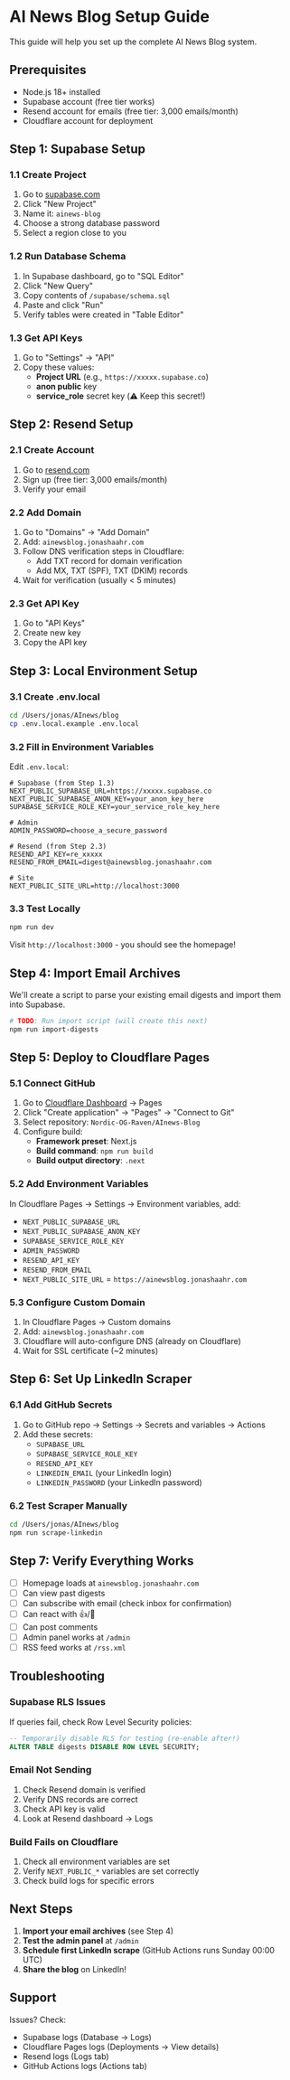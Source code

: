 # AI News Blog Setup Guide

This guide will help you set up the complete AI News Blog system.

## Prerequisites

- Node.js 18+ installed
- Supabase account (free tier works)
- Resend account for emails (free tier: 3,000 emails/month)
- Cloudflare account for deployment

## Step 1: Supabase Setup

### 1.1 Create Project
1. Go to [supabase.com](https://supabase.com)
2. Click "New Project"
3. Name it: `ainews-blog`
4. Choose a strong database password
5. Select a region close to you

### 1.2 Run Database Schema
1. In Supabase dashboard, go to "SQL Editor"
2. Click "New Query"
3. Copy contents of `/supabase/schema.sql`
4. Paste and click "Run"
5. Verify tables were created in "Table Editor"

### 1.3 Get API Keys
1. Go to "Settings" → "API"
2. Copy these values:
   - **Project URL** (e.g., `https://xxxxx.supabase.co`)
   - **anon public** key
   - **service_role** secret key (⚠️ Keep this secret!)

## Step 2: Resend Setup

### 2.1 Create Account
1. Go to [resend.com](https://resend.com)
2. Sign up (free tier: 3,000 emails/month)
3. Verify your email

### 2.2 Add Domain
1. Go to "Domains" → "Add Domain"
2. Add: `ainewsblog.jonashaahr.com`
3. Follow DNS verification steps in Cloudflare:
   - Add TXT record for domain verification
   - Add MX, TXT (SPF), TXT (DKIM) records
4. Wait for verification (usually < 5 minutes)

### 2.3 Get API Key
1. Go to "API Keys"
2. Create new key
3. Copy the API key

## Step 3: Local Environment Setup

### 3.1 Create .env.local
```bash
cd /Users/jonas/AInews/blog
cp .env.local.example .env.local
```

### 3.2 Fill in Environment Variables
Edit `.env.local`:
```env
# Supabase (from Step 1.3)
NEXT_PUBLIC_SUPABASE_URL=https://xxxxx.supabase.co
NEXT_PUBLIC_SUPABASE_ANON_KEY=your_anon_key_here
SUPABASE_SERVICE_ROLE_KEY=your_service_role_key_here

# Admin
ADMIN_PASSWORD=choose_a_secure_password

# Resend (from Step 2.3)
RESEND_API_KEY=re_xxxxx
RESEND_FROM_EMAIL=digest@ainewsblog.jonashaahr.com

# Site
NEXT_PUBLIC_SITE_URL=http://localhost:3000
```

### 3.3 Test Locally
```bash
npm run dev
```

Visit `http://localhost:3000` - you should see the homepage!

## Step 4: Import Email Archives

We'll create a script to parse your existing email digests and import them into Supabase.

```bash
# TODO: Run import script (will create this next)
npm run import-digests
```

## Step 5: Deploy to Cloudflare Pages

### 5.1 Connect GitHub
1. Go to [Cloudflare Dashboard](https://dash.cloudflare.com) → Pages
2. Click "Create application" → "Pages" → "Connect to Git"
3. Select repository: `Nordic-OG-Raven/AInews-Blog`
4. Configure build:
   - **Framework preset**: Next.js
   - **Build command**: `npm run build`
   - **Build output directory**: `.next`

### 5.2 Add Environment Variables
In Cloudflare Pages → Settings → Environment variables, add:
- `NEXT_PUBLIC_SUPABASE_URL`
- `NEXT_PUBLIC_SUPABASE_ANON_KEY`
- `SUPABASE_SERVICE_ROLE_KEY`
- `ADMIN_PASSWORD`
- `RESEND_API_KEY`
- `RESEND_FROM_EMAIL`
- `NEXT_PUBLIC_SITE_URL` = `https://ainewsblog.jonashaahr.com`

### 5.3 Configure Custom Domain
1. In Cloudflare Pages → Custom domains
2. Add: `ainewsblog.jonashaahr.com`
3. Cloudflare will auto-configure DNS (already on Cloudflare)
4. Wait for SSL certificate (~2 minutes)

## Step 6: Set Up LinkedIn Scraper

### 6.1 Add GitHub Secrets
1. Go to GitHub repo → Settings → Secrets and variables → Actions
2. Add these secrets:
   - `SUPABASE_URL`
   - `SUPABASE_SERVICE_ROLE_KEY`
   - `RESEND_API_KEY`
   - `LINKEDIN_EMAIL` (your LinkedIn login)
   - `LINKEDIN_PASSWORD` (your LinkedIn password)

### 6.2 Test Scraper Manually
```bash
cd /Users/jonas/AInews/blog
npm run scrape-linkedin
```

## Step 7: Verify Everything Works

- [ ] Homepage loads at `ainewsblog.jonashaahr.com`
- [ ] Can view past digests
- [ ] Can subscribe with email (check inbox for confirmation)
- [ ] Can react with 👍/🖕
- [ ] Can post comments
- [ ] Admin panel works at `/admin`
- [ ] RSS feed works at `/rss.xml`

## Troubleshooting

### Supabase RLS Issues
If queries fail, check Row Level Security policies:
```sql
-- Temporarily disable RLS for testing (re-enable after!)
ALTER TABLE digests DISABLE ROW LEVEL SECURITY;
```

### Email Not Sending
1. Check Resend domain is verified
2. Verify DNS records are correct
3. Check API key is valid
4. Look at Resend dashboard → Logs

### Build Fails on Cloudflare
1. Check all environment variables are set
2. Verify `NEXT_PUBLIC_*` variables are set correctly
3. Check build logs for specific errors

## Next Steps

1. **Import your email archives** (see Step 4)
2. **Test the admin panel** at `/admin`
3. **Schedule first LinkedIn scrape** (GitHub Actions runs Sunday 00:00 UTC)
4. **Share the blog** on LinkedIn!

## Support

Issues? Check:
- Supabase logs (Database → Logs)
- Cloudflare Pages logs (Deployments → View details)
- Resend logs (Logs tab)
- GitHub Actions logs (Actions tab)

